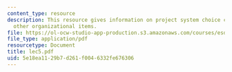 ```yaml
---
content_type: resource
description: This resource gives information on project system choice criteria, and
  other organizational items.
file: https://ol-ocw-studio-app-production.s3.amazonaws.com/courses/esd-342-advanced-system-architecture-spring-2006/5e18ea1129b7d261f0046332fe676306_lec5.pdf
file_type: application/pdf
resourcetype: Document
title: lec5.pdf
uid: 5e18ea11-29b7-d261-f004-6332fe676306
---
```

